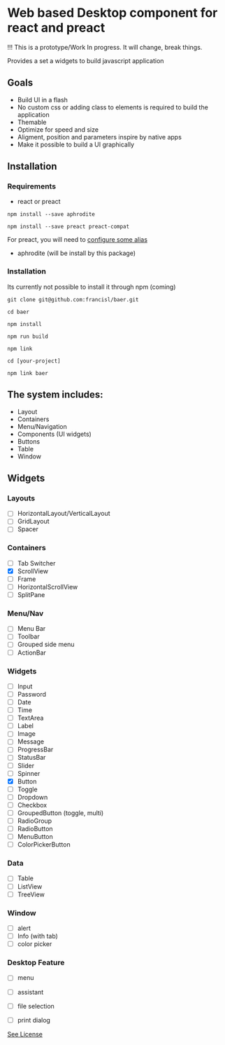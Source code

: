 # Web based Desktop component for react and preact

!!! This is a prototype/Work In progress. It will change, break things.

Provides a set a widgets to build javascript application

## Goals
- Build UI in a flash
- No custom css or adding class to elements is required to build the application
- Themable
- Optimize for speed and size
- Aligment, position and parameters inspire by native apps
- Make it possible to build a UI graphically

## Installation

### Requirements

- react or preact

`npm install --save aphrodite`

`npm install --save preact preact-compat`

For preact, you will need to [configure some alias](https://preactjs.com/guide/switching-to-preact)

- aphrodite (will be install by this package)

### Installation

Its currently not possible to install it through npm (coming)

```
git clone git@github.com:francisl/baer.git

cd baer

npm install

npm run build

npm link

cd [your-project]

npm link baer
```

## The system includes:
- Layout
- Containers
- Menu/Navigation
- Components (UI widgets)
- Buttons
- Table
- Window

## Widgets

### Layouts
- [ ] HorizontalLayout/VerticalLayout
- [ ] GridLayout
- [ ] Spacer

### Containers
- [ ] Tab Switcher
- [X] ScrollView
- [ ] Frame
- [ ] HorizontalScrollView
- [ ] SplitPane

### Menu/Nav
- [ ] Menu Bar
- [ ] Toolbar
- [ ] Grouped side menu
- [ ] ActionBar

### Widgets
- [ ] Input
- [ ] Password
- [ ] Date
- [ ] Time
- [ ] TextArea
- [ ] Label
- [ ] Image
- [ ] Message
- [ ] ProgressBar
- [ ] StatusBar
- [ ] Slider
- [ ] Spinner
- [X] Button
- [ ] Toggle
- [ ] Dropdown
- [ ] Checkbox
- [ ] GroupedButton (toggle, multi)
- [ ] RadioGroup
- [ ] RadioButton
- [ ] MenuButton
- [ ] ColorPickerButton

### Data
- [ ] Table
- [ ] ListView
- [ ] TreeView

### Window
- [ ] alert
- [ ] Info (with tab)
- [ ] color picker

### Desktop Feature
- [ ] menu
- [ ] assistant
- [ ] file selection
- [ ] print dialog


[See License](./LICENSE)
